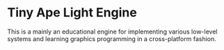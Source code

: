 # Tiny Ape Light Engine

This is a mainly an educational engine for implementing various low-level systems and learning graphics programming in a cross-platform fashion.
